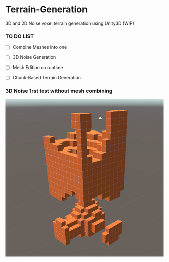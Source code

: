 # Terrain-Generation
3D and 2D Noise voxel terrain generation using Unity3D (WIP)


### TO DO LIST

- [ ] Combine Meshes into one
- [ ] 3D Noise Generation
- [ ] Mesh Edition on runtime
- [ ] Chunk-Based Terrain Generation


### 3D Noise 1rst test without mesh combining
![3D Noise 1rst Test](https://github.com/WiTekh/Terrain-Generation/blob/master/3DNoise_img1.png?raw=true)

